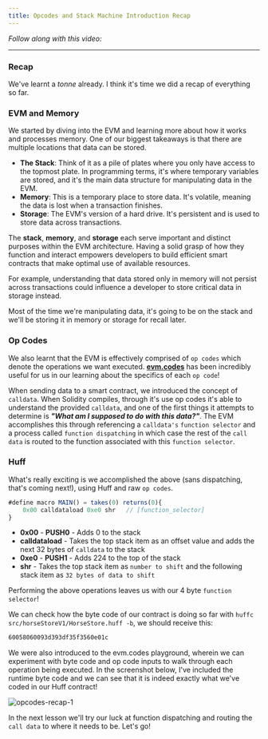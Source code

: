 ```yaml
---
title: Opcodes and Stack Machine Introduction Recap
---
```


_Follow along with this video:_

---

### Recap

We've learnt a _tonne_ already. I think it's time we did a recap of everything so far.

### EVM and Memory

We started by diving into the EVM and learning more about how it works and processes memory. One of our biggest takeaways is that there are multiple locations that data can be stored.

- **The Stack**: Think of it as a pile of plates where you only have access to the topmost plate. In programming terms, it's where temporary variables are stored, and it's the main data structure for manipulating data in the EVM.
- **Memory**: This is a temporary place to store data. It's volatile, meaning the data is lost when a transaction finishes.
- **Storage**: The EVM's version of a hard drive. It's persistent and is used to store data across transactions.

The **stack**, **memory**, and **storage** each serve important and distinct purposes within the EVM architecture. Having a solid grasp of how they function and interact empowers developers to build efficient smart contracts that make optimal use of available resources.

For example, understanding that data stored only in memory will not persist across transactions could influence a developer to store critical data in storage instead.

Most of the time we're manipulating data, it's going to be on the stack and we'll be storing it in memory or storage for recall later.

### Op Codes

We also learnt that the EVM is effectively comprised of `op codes` which denote the operations we want executed. [**evm.codes**](https://www.evm.codes/?fork=shanghai) has been incredibly useful for us in our learning about the specifics of each `op code`!

When sending data to a smart contract, we introduced the concept of `calldata`. When Solidity compiles, through it's use op codes it's able to understand the provided `calldata`, and one of the first things it attempts to determine is **_"What am I supposed to do with this data?"_**. The EVM accomplishes this through referencing a `calldata's` `function selector` and a process called `function dispatching` in which case the rest of the `call data` is routed to the function associated with this `function selector`.

### Huff

What's really exciting is we accomplished the above (sans dispatching, that's coming next!), using Huff and raw `op codes`.

```js
#define macro MAIN() = takes(0) returns(0){
    0x00 calldataload 0xe0 shr   // [function_selector]
}
```

- **0x00** - **PUSH0** - Adds 0 to the stack
- **calldataload** - Takes the top stack item as an offset value and adds the next 32 bytes of `calldata` to the stack
- **0xe0** - **PUSH1** - Adds 224 to the top of the stack
- **shr** - Takes the top stack item as `number to shift` and the following stack item as `32 bytes of data to shift`

Performing the above operations leaves us with our 4 byte `function selector`!

We can check how the byte code of our contract is doing so far with `huffc src/horseStoreV1/HorseStore.huff -b`, we should receive this:

```bash
60058060093d393df35f3560e01c
```

We were also introduced to the evm.codes playground, wherein we can experiment with byte code and op code inputs to walk through each operation being executed. In the screenshot below, I've included the runtime byte code and we can see that it is indeed exactly what we've coded in our Huff contract!

![opcodes-recap-1](/formal-verification-1/17-opcodes-recap/opcodes-recap-1.png)

In the next lesson we'll try our luck at function dispatching and routing the `call data` to where it needs to be. Let's go!
